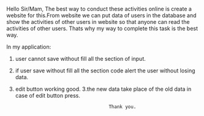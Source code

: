 Hello Sir/Mam,
    The best way to conduct these activities online is create a  website for this.From website we can put data of users in the database and show the activities of other users in website so that anyone can read the activities of other users. Thats why my way to complete this task is the best way.
    
In my application:
  1. user cannot save without fill all the section of input.
  2. if user save without fill all the section code alert the user without losing data.
  3. edit button working good.
  3.the new data take place of the old data in case of edit button press.
  
                                           
                                           Thank you.
